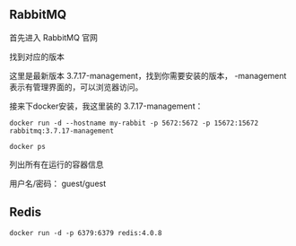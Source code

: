 ## RabbitMQ
首先进入 RabbitMQ 官网

找到对应的版本

这里是最新版本 3.7.17-management，找到你需要安装的版本， -management 表示有管理界面的，可以浏览器访问。

接来下docker安装，我这里装的 3.7.17-management：

`docker run -d --hostname my-rabbit -p 5672:5672 -p 15672:15672 rabbitmq:3.7.17-management`

`docker ps`

列出所有在运行的容器信息



用户名/密码： guest/guest

## Redis

`docker run -d -p 6379:6379 redis:4.0.8`